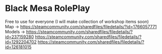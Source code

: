 
# Black Mesa RolePlay
Free to use for everyone
(I will make collection of workshop items soon)
Map -> https://steamcommunity.com/sharedfiles/filedetails/?id=1766057771
Models -> 
https://steamcommunity.com/sharedfiles/filedetails/?id=237159280
https://steamcommunity.com/sharedfiles/filedetails/?id=1292204702
https://steamcommunity.com/sharedfiles/filedetails/?id=126181015
